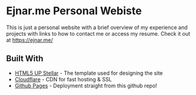 # Ejnar.me Personal Webiste

This is just a personal website with a brief overview of my experience and projects with links to how to contact me or access my resume.
Check it out at https://ejnar.me/

## Built With

* [HTML5 UP Stellar](https://html5up.net/stellar) - The template used for designing the site
* [Cloudflare](https://www.cloudflare.com/) - CDN for fast hosting & SSL
* [Github Pages](https://pages.github.com/) - Deployment straight from this github repo!
